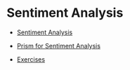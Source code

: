 # Sentiment Analysis

* [Sentiment Analysis](/sentiment-analysis/sentiment-analysis.md)

* [Prism for Sentiment Analysis](/sentiment-analysis/prism-for-sentiment-analysis.md)

* [Exercises](/sentiment-analysis/exercises.md)